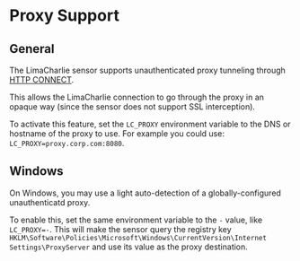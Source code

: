 # Proxy Support

## General
The LimaCharlie sensor supports unauthenticated proxy tunneling through [HTTP CONNECT](https://en.wikipedia.org/wiki/HTTP_tunnel).

This allows the LimaCharlie connection to go through the proxy in an opaque way (since the sensor does not support
SSL interception).

To activate this feature, set the `LC_PROXY` environment variable to the DNS or hostname of the proxy to use. For example
you could use: `LC_PROXY=proxy.corp.com:8080`.

## Windows
On Windows, you may use a light auto-detection of a globally-configured unauthenticatd proxy.

To enable this, set the same environment variable to the `-` value, like `LC_PROXY=-`. This will make the sensor query
the registry key `HKLM\Software\Policies\Microsoft\Windows\CurrentVersion\Internet Settings\ProxyServer` and use its
value as the proxy destination.